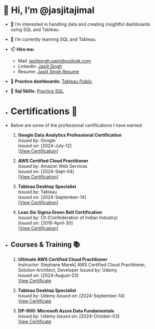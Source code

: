    # 👋 Hi, I’m @jasjitajimal

- 👀 I’m interested in handling data and creating insightful dashboards using SQL and Tableau.
- 🌱 I’m currently learning SQL and Tableau.

- 📫 **Hire me:** 
  - Mail: jasjitsingh.uwin@outlook.com
  - LinkedIn: [Jasjit Singh](https://www.linkedin.com/in/jasjitajimal/)
  - Resume: [Jasjit Singh Resume](https://1drv.ms/b/s!Aj5QaL7MqxL68lgsb8G8z1zczVy4?e=chk3qd)
- 🔗 **Practice dashboards:** [Tableau Public](https://public.tableau.com/app/profile/jasjitajimal/vizzes)
- 🔗 **Sql Skills:** [Practice SQL](https://github.com/jasjitajimal/practice_sql)

- # Certifications 📜
- Below are some of the professional certifications I have earned:

  1.  **Google Data Analytics Professional Certification**  
      *Issued by*: Google  
      *Issued on*: [2024-July-12]  
      [[View Certification](https://www.coursera.org/account/accomplishments/specialization/S9EMWZ75VZUA)]

  2. **AWS Certified Cloud Practitioner**  
     *Issued by*: Amazon Web Services  
     *Issued on*: [2024-Sept-04]  
     [[View Certification](https://cp.certmetrics.com/amazon/en/public/verify/credential/8b4fb516c2c74b0bafbe09f644a95dbf)]

  3. **Tableau Desktop Specialist**  
     *Issued by*: Tableau  
     *Issued on*: [2024-September-14]  
     [[View Certification](https://1drv.ms/b/s!Aj5QaL7MqxL6gZ4aDVqDpJLCN2Gj-g?e=okqhWg)]

  4. **Lean Six Sigma Green Belt Certification**  
     *Issued by*: CII (Confederation of Indian Industry)  
     *Issued on*: [2016-April-30]  
     [[View Certification](https://1drv.ms/b/s!Aj5QaL7MqxL6gZgjU8g_MpGLZAog8Q?e=XcZ2Qj)]

- ## Courses & Training 📚
  1. **Ultimate AWS Certified Cloud Practitioner**  
   *Instructor*: Stephane Marek| AWS Certified Cloud Practitioner, Solution Architect, Developer
   *Issued by*: Udemy  
   *Issued on*: [2024-August-23]  
   [View Certificate](https://1drv.ms/b/s!Aj5QaL7MqxL6gZwaNrRoGzzXjvez8A?e=7d1Ta1)  

  2. **Tableau Desktop Specialist**  
   *Issued by*: Udemy 
   *Issued on*: [2024-September-14]  
   [View Certificate](https://1drv.ms/b/s!Aj5QaL7MqxL6gZ4E76hhSHM5sK8ztg?e=jSCchU)

  3. **DP-900: Microsoft Azure Data Fundamentals**  
   *Issued by*: Udemy
   *Issued on*: [2024-October-03]  
   [View Certificate](https://1drv.ms/b/s!Aj5QaL7MqxL6gZ8gjhZtsfVrYIzU9w?e=qYQJ7F)

